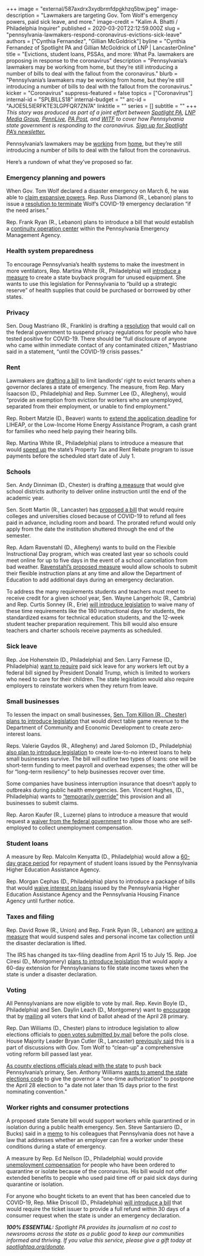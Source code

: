+++
image = "external/587axdrx3xydbrmfdpgkhzq5bw.jpeg"
image-description = "Lawmakers are targeting Gov. Tom Wolf's emergency powers, paid sick leave, and more."
image-credit = "Kalim A. Bhatti / Philadelphia Inquirer"
published = 2020-03-20T22:12:59.000Z
slug = "pennsylvania-lawmakers-respond-coronavirus-evictions-sick-leave"
authors = ["Cynthia Fernandez", "Gillian McGoldrick"]
byline = "Cynthia Fernandez of Spotlight PA and Gillian McGoldrick of LNP | LancasterOnline"
title = "Evictions, student loans, PSSAs, and more: What Pa. lawmakers are proposing in response to the coronavirus"
description = "Pennsylvania’s lawmakers may be working from home, but they’re still introducing a number of bills to deal with the fallout from the coronavirus."
blurb = "Pennsylvania’s lawmakers may be working from home, but they’re still introducing a number of bills to deal with the fallout from the coronavirus."
kicker = "Coronavirus"
suppress-featured = false
topics = ["Coronavirus"]
internal-id = "SPLBILLS18"
internal-budget = ""
arc-id = "AJOE5L5IERFKTE3LGPFQR7ZN7A"
linktitle = ""
series = []
subtitle = ""
+++
<i>This story was produced as part of a joint effort between </i><a href="https://www.spotlightpa.org/"><i>Spotlight PA</i></a><i>, </i><a href="https://lancasteronline.com/"><i>LNP Media Group</i></a><i>, </i><a href="https://www.pennlive.com/"><i>PennLive</i></a><i>, </i><a href="https://papost.org/"><i>PA Post</i></a><i>, and </i><a href="https://www.witf.org/"><i>WITF</i></a><i> to cover how Pennsylvania state government is responding to the coronavirus. </i><a href="https://www.spotlightpa.org/newsletters"><i>Sign up for Spotlight PA’s newsletter.</i></a>

Pennsylvania’s lawmakers may be <a href="https://www.spotlightpa.org/news/2020/03/pennsylvania-senate-coronavirus-remote-voting-rules/">working</a> from <a href="https://www.spotlightpa.org/news/2020/03/pennsylvania-legislature-coronavirus-remote-voting/">home</a>, but they’re still introducing a number of bills to deal with the fallout from the coronavirus.

Here’s a rundown of what they’ve proposed so far.

### Emergency planning and powers

When Gov. Tom Wolf declared a disaster emergency on March 6, he was able to [claim expansive powers](https://www.spotlightpa.org/news/2020/03/coronavirus-tom-wolf-emergency-powers-pennsylvania/). Rep. Russ Diamond (R., Lebanon) plans to issue a [resolution to terminate](https://www.legis.state.pa.us/cfdocs/Legis/CSM/showMemoPublic.cfm?chamber=H&SPick=20190&cosponId=31438) Wolf’s COVID-19 emergency declaration “if the need arises.”

Rep. Frank Ryan (R., Lebanon) plans to introduce a bill that would establish a [continuity operation center](https://www.legis.state.pa.us/cfdocs/legis/CSM/showMemoPublic.cfm?chamber=H&SPick=20190&cosponId=31465) within the Pennsylvania Emergency Management Agency.

### Health system preparedness

To encourage Pennsylvania’s health systems to make the investment in more ventilators, Rep. Martina White (R., Philadelphia) will [introduce a measure](https://www.legis.state.pa.us/cfdocs/legis/CSM/showMemoPublic.cfm?chamber=H&SPick=20190&cosponId=31463) to create a state buyback program for unused equipment. She wants to use this legislation for Pennsylvania to “build up a strategic reserve” of health supplies that could be purchased or borrowed by other states.

### Privacy

Sen. Doug Mastriano (R., Franklin) is drafting a [resolution](https://www.legis.state.pa.us/cfdocs/Legis/CSM/showMemoPublic.cfm?chamber=S&SPick=20190&cosponId=31439) that would call on the federal government to suspend privacy regulations for people who have tested positive for COVID-19. There should be “full disclosure of anyone who came within immediate contact of any contaminated citizen,” Mastriano said in a statement, “until the COVID-19 crisis passes.”

<script src="https://www.spotlightpa.org/embed.js" async></script><div data-spl-embed-version="1" data-spl-src="https://www.spotlightpa.org/embeds/donate/"></div>

### Rent

Lawmakers are [drafting a bill](https://www.legis.state.pa.us/cfdocs/Legis/CSM/showMemoPublic.cfm?chamber=H&SPick=20190&cosponId=31441) to limit landlords’ right to evict tenants when a governor declares a state of emergency. The measure, from Rep. Mary Isaacson (D., Philadelphia) and Rep. Summer Lee (D., Allegheny), would “provide an exemption from eviction for workers who are unemployed, separated from their employment, or unable to find employment.”

Rep. Robert Matzie (D., Beaver) wants to [extend the application deadline](https://www.legis.state.pa.us/cfdocs/legis/CSM/showMemoPublic.cfm?chamber=H&SPick=20190&cosponId=31450) for LIHEAP, or the Low-Income Home Energy Assistance Program, a cash grant for families who need help paying their hearing bills.

Rep. Martina White (R., Philadelphia) plans to introduce a measure that would [speed up](https://www.legis.state.pa.us/cfdocs/legis/CSM/showMemoPublic.cfm?chamber=H&SPick=20190&cosponId=31460) the state’s Property Tax and Rent Rebate program to issue payments before the scheduled start date of July 1.

### Schools

Sen. Andy Dinniman (D., Chester) is drafting [a measure](https://www.legis.state.pa.us/cfdocs/Legis/CSM/showMemoPublic.cfm?chamber=S&SPick=20190&cosponId=31407) that would give school districts authority to deliver online instruction until the end of the academic year.

Sen. Scott Martin (R., Lancaster) has [proposed a bill](https://www.legis.state.pa.us/cfdocs/legis/CSM/showMemoPublic.cfm?chamber=S&SPick=20190&cosponId=31448) that would require colleges and universities closed because of COVID-19 to refund all fees paid in advance, including room and board. The prorated refund would only apply from the date the institution shuttered through the end of the semester.

Rep. Adam Ravenstahl (D., Allegheny) wants to build on the Flexible Instructional Day program, which was created last year so schools could meet online for up to five days in the event of a school cancellation from bad weather. [Ravenstahl’s proposed measure](https://www.legis.state.pa.us/cfdocs/legis/CSM/showMemoPublic.cfm?chamber=H&SPick=20190&cosponId=31456) would allow schools to submit their flexible instruction plans at any time and allow the Department of Education to add additional days during an emergency declaration.

To address the many requirements students and teachers must meet to receive credit for a given school year, Sen. Wayne Langerholc (R., Cambria) and Rep. Curtis Sonney (R., Erie) [will introduce legislation](https://www.legis.state.pa.us/cfdocs/legis/CSM/showMemoPublic.cfm?chamber=S&SPick=20190&cosponId=31453) to waive many of these time requirements like the 180 instructional days for students, the standardized exams for technical education students, and the 12-week student teacher preparation requirement. This bill would also ensure teachers and charter schools receive payments as scheduled.

### Sick leave

Rep. Joe Hohenstein (D., Philadelphia) and Sen. Larry Farnese (D., Philadelphia) [want to require](https://www.legis.state.pa.us/cfdocs/Legis/CSM/showMemoPublic.cfm?chamber=H&SPick=20190&cosponId=31442) paid sick leave for any workers left out by a federal bill signed by President Donald Trump, which is limited to workers who need to care for their children. The state legislation would also require employers to reinstate workers when they return from leave.

### Small businesses

To lessen the impact on small businesses, [Sen. Tom Killion (R., Chester) plans to introduce legislation](https://www.legis.state.pa.us/cfdocs/Legis/CSM/showMemoPublic.cfm?chamber=S&SPick=20190&cosponId=31435) that would direct table game revenue to the Department of Community and Economic Development to create zero-interest loans.

Reps. Valerie Gaydos (R., Allegheny) and Jared Solomon (D., Philadelphia) [also plan to introduce legislation](https://www.legis.state.pa.us/cfdocs/Legis/CSM/showMemoPublic.cfm?chamber=H&SPick=20190&cosponId=31443) to create low-to-no interest loans to help small businesses survive. The bill will outline two types of loans: one will be short-term funding to meet payroll and overhead expenses; the other will be for “long-term resiliency” to help businesses recover over time.

Some companies have business interruption insurance that doesn’t apply to outbreaks during public health emergencies. Sen. Vincent Hughes, (D., Philadelphia) wants to [“temporarily override”](https://www.legis.state.pa.us/cfdocs/legis/CSM/showMemoPublic.cfm?chamber=S&SPick=20190&cosponId=31459) this provision and all businesses to submit claims.

Rep. Aaron Kaufer (R., Luzerne) plans to introduce a measure that would request a [waiver from the federal government](https://www.legis.state.pa.us/cfdocs/legis/CSM/showMemoPublic.cfm?chamber=H&SPick=20190&cosponId=31451) to allow those who are self-employed to collect unemployment compensation.

<script src="https://www.spotlightpa.org/embed.js" async></script><div data-spl-embed-version="1" data-spl-src="https://www.spotlightpa.org/embeds/newsletter/"></div>

### Student loans

A measure by Rep. Malcolm Kenyatta (D., Philadelphia) would allow a [60-day grace period](https://www.legis.state.pa.us/cfdocs/Legis/CSM/showMemoPublic.cfm?chamber=H&SPick=20190&cosponId=31431) for repayment of student loans issued by the Pennsylvania Higher Education Assistance Agency.

Rep. Morgan Cephas (D., Philadelphia) plans to introduce a package of bills that would [waive interest on loans](https://www.legis.state.pa.us/cfdocs/legis/CSM/showMemoPublic.cfm?chamber=H&SPick=20190&cosponId=31452) issued by the Pennsylvania Higher Education Assistance Agency and the Pennsylvania Housing Finance Agency until further notice.

### Taxes and filing

Rep. David Rowe (R., Union) and Rep. Frank Ryan (R., Lebanon) are [writing a measure](https://www.legis.state.pa.us/cfdocs/legis/CSM/showMemoPublic.cfm?chamber=H&SPick=20190&cosponId=31447) that would suspend sales and personal income tax collection until the disaster declaration is lifted.

The IRS has changed its tax-filing deadline from April 15 to July 15. Rep. Joe Ciresi (D., Montgomery) [plans to introduce legislation](https://www.legis.state.pa.us/cfdocs/legis/CSM/showMemoPublic.cfm?chamber=H&SPick=20190&cosponId=31445) that would apply a 60-day extension for Pennsylvanians to file state income taxes when the state is under a disaster declaration.

### Voting

All Pennsylvanians are now eligible to vote by mail. Rep. Kevin Boyle (D., Philadelphia) and Sen. Daylin Leach (D., Montgomery) want to [encourage](https://www.legis.state.pa.us/cfdocs/Legis/CSM/showMemoPublic.cfm?chamber=H&SPick=20190&cosponId=31446) that by [mailing](https://www.legis.state.pa.us/cfdocs/Legis/CSM/showMemoPublic.cfm?chamber=S&SPick=20190&cosponId=31449) all voters that kind of ballot ahead of the April 28 primary.

Rep. Dan Williams (D., Chester) plans to introduce legislation to allow elections officials to [open votes submitted by mail](https://www.legis.state.pa.us/cfdocs/Legis/CSM/showMemoPublic.cfm?chamber=H&SPick=20190&cosponId=31436) before the polls close. House Majority Leader Bryan Cutler (R., Lancaster) [previously said](https://apnews.com/072ef6ced9fbc90f42ecc5d8acc96400) this is a part of discussions with Gov. Tom Wolf to “clean-up” a comprehensive voting reform bill passed last year.

[As county elections officials plead with the state](https://www.inquirer.com/health/coronavirus/postpone-pa-primary-election-coronavirus-20200317.html) to push back Pennsylvania’s primary, Sen. Anthony Williams [wants to amend the state elections code](https://www.legis.state.pa.us/cfdocs/legis/CSM/showMemoPublic.cfm?chamber=S&SPick=20190&cosponId=31455) to give the governor a “one-time authorization” to postpone the April 28 election to “a date not later than 15 days prior to the first nominating convention.”

### Worker rights and consumer protections

A proposed state Senate bill would support workers while quarantined or in isolation during a public health emergency. Sen. Steve Santarsiero (D., Bucks) said in a [memo](https://www.legis.state.pa.us/cfdocs/Legis/CSM/showMemoPublic.cfm?chamber=S&SPick=20190&cosponId=31376) to his colleagues that Pennsylvania does not have a law that addresses whether an employer can fire a worker under these conditions during a state of emergency.

A measure by Rep. Ed Neilson (D., Philadelphia) would provide [unemployment compensation](https://www.legis.state.pa.us/cfdocs/Legis/CSM/showMemoPublic.cfm?chamber=H&SPick=20190&cosponId=31422) for people who have been ordered to quarantine or isolate because of the coronavirus. His bill would not offer extended benefits to people who used paid time off or paid sick days during quarantine or isolation.

For anyone who bought tickets to an event that has been canceled due to COVID-19, Rep. Mike Driscoll (D., Philadelphia) [will introduce a bill](https://www.legis.state.pa.us/cfdocs/legis/CSM/showMemoPublic.cfm?chamber=H&SPick=20190&cosponId=31466) that would require the ticket issuer to provide a full refund within 30 days of a consumer request when the state is under an emergency declaration.

<i><b>100% ESSENTIAL: </b></i><i>Spotlight PA provides its journalism at no cost to newsrooms across the state as a public good to keep our communities informed and thriving. If you value this service, please give a gift today at </i><a href="https://www.spotlightpa.org/donate"><i>spotlightpa.org/donate</i></a><i>.</i>

<script src="https://www.spotlightpa.org/embed.js" async></script><div data-spl-embed-version="1" data-spl-src="https://www.spotlightpa.org/embeds/tips/?tip_text=Do%20you%20have%20a%20tip%20about%20%3Cb%3Ehow%20Pa.'s%20government%20is%20responding%20to%20the%20coronavirus%3C%2Fb%3E%3F%20Tell%20us."></div>

